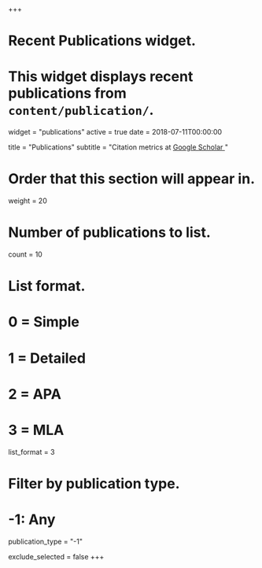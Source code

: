 +++
# Recent Publications widget.
# This widget displays recent publications from `content/publication/`.
widget = "publications"
active = true
date = 2018-07-11T00:00:00

title = "Publications"
subtitle = "Citation metrics at [Google Scholar <em class='ai ai-google-scholar'> </em>](https://scholar.google.com/citations?user=nIO4EK4AAAAJ&hl)"

# Order that this section will appear in.
weight = 20

# Number of publications to list.
count = 10

# List format.
#   0 = Simple
#   1 = Detailed
#   2 = APA
#   3 = MLA
list_format = 3

# Filter by publication type.
# -1: Any
publication_type = "-1"

exclude_selected = false
+++

